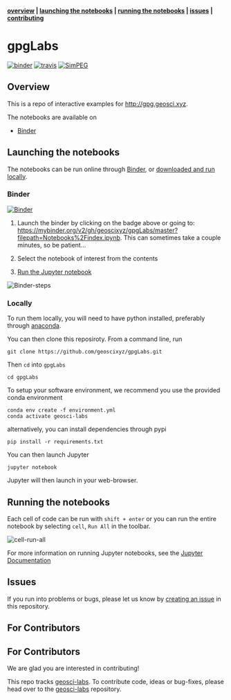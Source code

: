 **[overview](#overview) | [launching the notebooks](#launching-the-notebooks) | [running the notebooks](#running-the-notebooks) | [issues](#issues) | [contributing](#for-contributors)**

# gpgLabs

[![binder](http://mybinder.org/badge.svg)](https://mybinder.org/v2/gh/geoscixyz/gpgLabs/master?filepath=Notebooks%2Findex.ipynb)
[![travis](https://travis-ci.org/geoscixyz/gpgLabs.svg?branch=master)](https://travis-ci.org/geoscixyz/gpgLabs)
[![SimPEG](https://img.shields.io/badge/powered%20by-SimPEG-blue.svg)](http://simpeg.xyz)

## Overview

This is a repo of interactive examples for http://gpg.geosci.xyz.

The notebooks are available on
- [Binder](https://mybinder.org/v2/gh/geoscixyz/gpgLabs/master?filepath=Notebooks%2Findex.ipynb)

<!-- <img src="https://em.geosci.xyz/_images/DC_LayeredEarth_notebook.png" width=60% align="center">
 -->

## Launching the notebooks

The notebooks can be run online through [Binder](#Binder), or [downloaded and run locally](#Locally).

### Binder

[![Binder](https://mybinder.org/badge.svg)](https://mybinder.org/v2/gh/geoscixyz/gpgLabs/master?filepath=Notebooks%2Findex.ipyn)

1. Launch the binder by clicking on the badge above or going to: https://mybinder.org/v2/gh/geoscixyz/gpgLabs/master?filepath=Notebooks%2Findex.ipynb.
   This can sometimes take a couple minutes, so be patient...

2. Select the notebook of interest from the contents

3. [Run the Jupyter notebook](#Running-the-notebooks)

![Binder-steps](https://em.geosci.xyz/_images/binder-steps.png)

### Locally

To run them locally, you will need to have python installed, preferably through [anaconda](https://www.anaconda.com/download/).

You can then clone this reposiroty. From a command line, run

```
git clone https://github.com/geoscixyz/gpgLabs.git
```

Then `cd` into `gpgLabs`

```
cd gpgLabs
```

To setup your software environment, we recommend you use the provided conda environment

```
conda env create -f environment.yml
conda activate geosci-labs
```

alternatively, you can install dependencies through pypi
```
pip install -r requirements.txt
```

You can then launch Jupyter
```
jupyter notebook
```

Jupyter will then launch in your web-browser.

## Running the notebooks

Each cell of code can be run with `shift + enter` or you can run the entire notebook by selecting `cell`, `Run All` in the toolbar.

![cell-run-all](https://em.geosci.xyz/_images/run_all_cells.png)

For more information on running Jupyter notebooks, see the [Jupyter Documentation](https://jupyter.readthedocs.io/en/latest/)

## Issues

If you run into problems or bugs, please let us know by [creating an issue](https://github.com/geoscixyz/gpgLabs/issues/new) in this repository.

## For Contributors

## For Contributors

We are glad you are interested in contributing! 

This repo tracks [geosci-labs](https://github.com/geoscixyz/geosci-labs). To contribute code, ideas or bug-fixes, please head over to the [geosci-labs](https://github.com/geoscixyz/geosci-labs) repository. 




